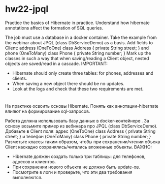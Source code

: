 # hw22-jpql

Practice the basics of Hibernate in practice.
Understand how hibernate annotations affect the formation of SQL queries.

The job must use a database in a docker container.
Take the example from the webinar about JPQL (class DbServiceDemo) as a basis.
Add fields to Client:
address (OneToOne)
class Address {
    private String street;
}
and phone (OneToMany)
class Phone {
    private String number;
}
Mark up the classes in such a way that when saving/reading a Client object, nested objects are saved/read in a cascade.
IMPORTANT:
- Hibernate should only create three tables: for phones, addresses and clients.
- When saving a new object there should be no updates.
- Look at the logs and check that these two requirements are met.


# ########################################################################

На практике освоить основы Hibernate.
Понять как аннотации-hibernate влияют на формирование sql-запросов.

Работа должна использовать базу данных в docker-контейнере .
За основу возьмите пример из вебинара про JPQL (class DbServiceDemo).
Добавьте в Client поля:
адрес (OneToOne)
class Address {
    private String street;
}
и телефон (OneToMany)
class Phone {
    private String number;
}
Разметьте классы таким образом, чтобы при сохранении/чтении объека Client каскадно сохранялись/читались вложенные объекты.
ВАЖНО:
- Hibernate должен создать только три таблицы: для телефонов, адресов и клиентов.
- При сохранении нового объекта не должно быть update-ов.
- Посмотрите в логи и проверьте, что эти два требования выполняются.